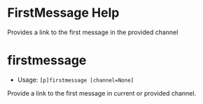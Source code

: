 # FirstMessage Help

Provides a link to the first message in the provided channel

# firstmessage
 - Usage: `[p]firstmessage [channel=None] `

Provide a link to the first message in current or provided channel.

